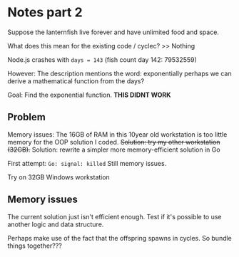 # Notes part 2

Suppose the lanternfish live forever and have unlimited food and space.

What does this mean for the existing code / cyclec? >> Nothing

Node.js crashes with `days = 143` (fish count day 142: 79532559)

However:
The description mentions the word: exponentially
perhaps we can derive a mathematical function from the days?

Goal: Find the exponential function. **THIS DIDNT WORK**

## Problem

Memory issues: The 16GB of RAM in this 10year old workstation is too little memory for the OOP solution I coded.
~~Solution: try my other workstation (32GB).~~
Solution: rewrite a simpler more memory-efficient solution in Go

First attempt: `Go: signal: killed`
Still memory issues.

Try on 32GB Windows workstation

## Memory issues

The current solution just isn't efficient enough.
Test if it's possible to use another logic and data structure. 

Perhaps make use of the fact that the offspring spawns in cycles.
So bundle things together???
